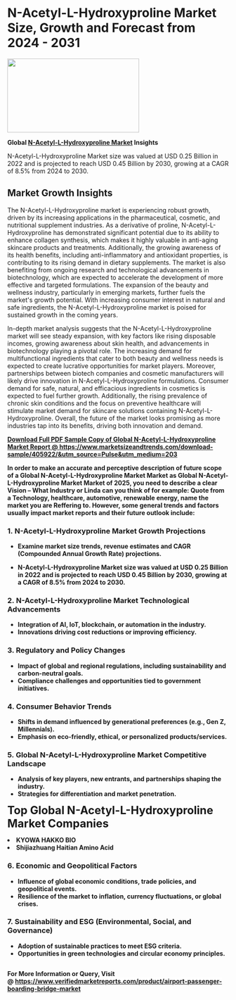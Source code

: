 <H1>N-Acetyl-L-Hydroxyproline Market Size, Growth and Forecast from 2024 - 2031</H1><img class="aligncenter size-medium wp-image-584254" src="https://thirdeyenews.in/wp-content/uploads/2024/09/Global-Market-Research-300x168.jpeg" alt="" width="300" height="168" /><p><strong>Global&nbsp;<a href="https://www.marketsizeandtrends.com/download-sample/405922/&amp;utm_source=Pulse&amp;utm_medium=203">N-Acetyl-L-Hydroxyproline Market</a> Insights</strong></p><p>N-Acetyl-L-Hydroxyproline Market size was valued at USD 0.25 Billion in 2022 and is projected to reach USD 0.45 Billion by 2030, growing at a CAGR of 8.5% from 2024 to 2030.</p><p><h2>Market Growth Insights</h2> <p>The N-Acetyl-L-Hydroxyproline market is experiencing robust growth, driven by its increasing applications in the pharmaceutical, cosmetic, and nutritional supplement industries. As a derivative of proline, N-Acetyl-L-Hydroxyproline has demonstrated significant potential due to its ability to enhance collagen synthesis, which makes it highly valuable in anti-aging skincare products and treatments. Additionally, the growing awareness of its health benefits, including anti-inflammatory and antioxidant properties, is contributing to its rising demand in dietary supplements. The market is also benefiting from ongoing research and technological advancements in biotechnology, which are expected to accelerate the development of more effective and targeted formulations. The expansion of the beauty and wellness industry, particularly in emerging markets, further fuels the market's growth potential. With increasing consumer interest in natural and safe ingredients, the N-Acetyl-L-Hydroxyproline market is poised for sustained growth in the coming years.</p> <p><strong><a href="#"></a></strong></p> <p>In-depth market analysis suggests that the N-Acetyl-L-Hydroxyproline market will see steady expansion, with key factors like rising disposable incomes, growing awareness about skin health, and advancements in biotechnology playing a pivotal role. The increasing demand for multifunctional ingredients that cater to both beauty and wellness needs is expected to create lucrative opportunities for market players. Moreover, partnerships between biotech companies and cosmetic manufacturers will likely drive innovation in N-Acetyl-L-Hydroxyproline formulations. Consumer demand for safe, natural, and efficacious ingredients in cosmetics is expected to fuel further growth. Additionally, the rising prevalence of chronic skin conditions and the focus on preventive healthcare will stimulate market demand for skincare solutions containing N-Acetyl-L-Hydroxyproline. Overall, the future of the market looks promising as more industries tap into its benefits, driving both innovation and demand.</p> <p><strong><a href="#"></p><p><span class=""><strong>Download Full PDF Sample Copy of Global N-Acetyl-L-Hydroxyproline Market Report</strong> @ <a href="https://www.marketsizeandtrends.com/download-sample/405922/&amp;utm_source=Pulse&amp;utm_medium=203" target="_blank">https://www.marketsizeandtrends.com/download-sample/405922/&amp;utm_source=Pulse&amp;utm_medium=203</a></span></p><p>In order to make an accurate and perceptive description of future scope of a Global&nbsp;N-Acetyl-L-Hydroxyproline Market Market as Global&nbsp;N-Acetyl-L-Hydroxyproline Market Market of 2025, you need to describe a clear Vision &ndash; What Industry or Linda can you think of for example: Quote from a Technology, healthcare, automotive, renewable energy, name the market you are Reffering to. However, some general trends and factors usually impact market reports and their future outlook include:</p><h3>1.&nbsp;<strong>N-Acetyl-L-Hydroxyproline Market Growth Projections</strong></h3><ul><li>Examine market size trends, revenue estimates and CAGR (Compounded Annual Growth Rate) projections.</li><li><p>N-Acetyl-L-Hydroxyproline Market size was valued at USD 0.25 Billion in 2022 and is projected to reach USD 0.45 Billion by 2030, growing at a CAGR of 8.5% from 2024 to 2030.</p></li></ul><h3>2.&nbsp;<strong>N-Acetyl-L-Hydroxyproline Market Technological Advancements</strong></h3><ul><li>Integration of AI, IoT, blockchain, or automation in the industry.</li><li>Innovations driving cost reductions or improving efficiency.</li></ul><h3>3.&nbsp;<strong>Regulatory and Policy Changes</strong></h3><ul><li>Impact of global and regional regulations, including sustainability and carbon-neutral goals.</li><li>Compliance challenges and opportunities tied to government initiatives.</li></ul><h3>4.&nbsp;<strong>Consumer Behavior Trends</strong></h3><ul><li>Shifts in demand influenced by generational preferences (e.g., Gen Z, Millennials).</li><li>Emphasis on eco-friendly, ethical, or personalized products/services.</li></ul><h3>5.&nbsp;<strong>Global N-Acetyl-L-Hydroxyproline Market Competitive Landscape</strong></h3><ul><li>Analysis of key players, new entrants, and partnerships shaping the industry.</li><li>Strategies for differentiation and market penetration.</li></ul><p data-pm-slice="1 1 []"><span style="color: inherit; font-family: inherit; font-size: 25px;">Top Global N-Acetyl-L-Hydroxyproline Market Companies</span></p><div class="" data-test-id=""><p><li>KYOWA HAKKO BIO</li><li> Shijiazhuang Haitian Amino Acid</li></p></div><h3>6.&nbsp;<strong>Economic and Geopolitical Factors</strong></h3><ul><li>Influence of global economic conditions, trade policies, and geopolitical events.</li><li>Resilience of the market to inflation, currency fluctuations, or global crises.</li></ul><h3>7.&nbsp;<strong>Sustainability and ESG (Environmental, Social, and Governance)</strong></h3><ul><li>Adoption of sustainable practices to meet ESG criteria.</li><li>Opportunities in green technologies and circular economy principles.</li></ul><h2><strong style="font-size: 14px;">For More Information or Query, Visit @&nbsp;</strong><a style="background-color: #ffffff; font-size: 14px;" href="https://www.marketsizeandtrends.com/report/n-acetyl-l-hydroxyproline-market/" target="_blank">https://www.verifiedmarketreports.com/product/airport-passenger-boarding-bridge-market</a></h2>
